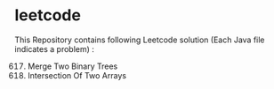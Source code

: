 # leetcode
This Repository contains following Leetcode solution (Each Java file indicates a problem) :

617. Merge Two Binary Trees 
349. Intersection Of Two Arrays 

